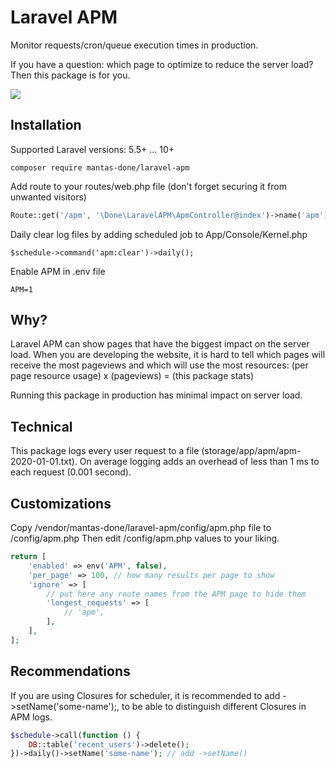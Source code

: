# Laravel APM

Monitor requests/cron/queue execution times in production.   

If you have a question: which page to optimize to reduce the server load? Then this package is for you.

![](http://i.imgur.com/wrUwCRi.png)

## Installation

Supported Laravel versions: 5.5+ ... 10+

```
composer require mantas-done/laravel-apm
```

Add route to your routes/web.php file (don't forget securing it from unwanted visitors)

```php
Route::get('/apm', '\Done\LaravelAPM\ApmController@index')->name('apm');
```

Daily clear log files by adding scheduled job to App/Console/Kernel.php

```
$schedule->command('apm:clear')->daily();
```

Enable APM in .env file

```
APM=1
```

## Why?

Laravel APM can show pages that have the biggest impact on the server load. When you are developing the website, it is hard to tell which pages will receive the most pageviews and which will use the most resources: (per page resource usage) x (pageviews) = (this package stats)

Running this package in production has minimal impact on server load.

## Technical

This package logs every user request to a file (storage/app/apm/apm-2020-01-01.txt). On average logging adds an overhead of less than 1 ms to each request (0.001 second).

## Customizations

Copy /vendor/mantas-done/laravel-apm/config/apm.php file to /config/apm.php
Then edit /config/apm.php values to your liking.

```php
return [
    'enabled' => env('APM', false),
    'per_page' => 100, // how many results per page to show
    'ignore' => [
        // put here any route names from the APM page to hide them
        'longest_requests' => [
            // 'apm',
        ],
    ],
];
```

## Recommendations

If you are using Closures for scheduler, it is recommended to add ->setName('some-name');, to be able to distinguish different Closures in APM logs.

```php
$schedule->call(function () {
    DB::table('recent_users')->delete();
})->daily()->setName('some-name'); // add ->setName()
```
